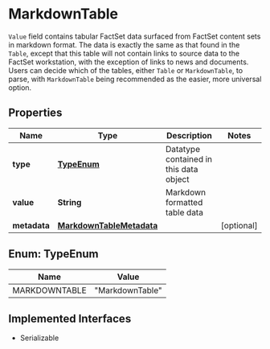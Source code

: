 

# MarkdownTable

`Value` field contains tabular FactSet data surfaced from FactSet content sets in markdown format. The data is exactly the same as that found in the `Table`, except that this table will not contain links to source data to the FactSet workstation, with the exception of links to news and documents. Users can decide which of the tables, either `Table` or `MarkdownTable`, to parse, with `MarkdownTable` being recommended as the easier, more universal option. 

## Properties

Name | Type | Description | Notes
------------ | ------------- | ------------- | -------------
**type** | [**TypeEnum**](#TypeEnum) | Datatype contained in this data object | 
**value** | **String** | Markdown formatted table data | 
**metadata** | [**MarkdownTableMetadata**](MarkdownTableMetadata.md) |  |  [optional]



## Enum: TypeEnum

Name | Value
---- | -----
MARKDOWNTABLE | &quot;MarkdownTable&quot;


## Implemented Interfaces

* Serializable


